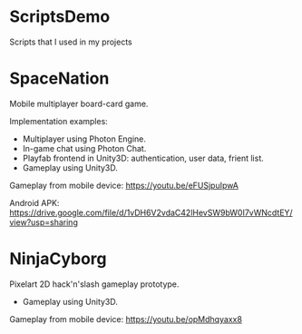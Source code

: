 # ScriptsDemo
Scripts that I used in my projects

# SpaceNation
Mobile multiplayer board-card game.

Implementation examples:
- Multiplayer using Photon Engine.
- In-game chat using Photon Chat.
- Playfab frontend in Unity3D: authentication, user data, frient list.
- Gameplay using Unity3D.

Gameplay from mobile device: https://youtu.be/eFUSjpuIpwA

Android APK: https://drive.google.com/file/d/1vDH6V2vdaC42lHevSW9bW0I7vWNcdtEY/view?usp=sharing

# NinjaCyborg
Pixelart 2D hack'n'slash gameplay prototype.
- Gameplay using Unity3D.

Gameplay from mobile device: https://youtu.be/opMdhqyaxx8
